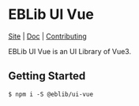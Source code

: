 # EBLib UI Vue

[Site](https://www.enbrau.com/) |
[Doc](https://www.enbrau.com/docs/eblib/#/eblib-ui-vue) |
[Contributing]()

EBLib UI Vue is an UI Library of Vue3. 

## Getting Started

```shell
$ npm i -S @eblib/ui-vue
```

